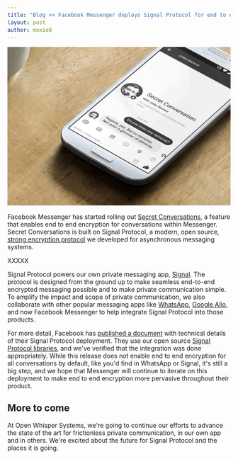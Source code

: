 ```yaml
---
title: "Blog >> Facebook Messenger deploys Signal Protocol for end to end encryption"
layout: post
author: moxie0
---
```


<img src="/blog/images/fbmessenger.png" alt="FB Messenger Secret Conversation"/>

Facebook Messenger has started rolling out [Secret Conversations](https://newsroom.fb.com/news/2016/07/messenger-starts-testing-end-to-end-encryption-with-secret-conversations/), a feature that enables end to end
encryption for conversations within Messenger.  Secret Conversations is built on Signal Protocol,
a modern, open source, [strong encryption protocol](/blog/advanced-ratcheting) we developed for asynchronous
messaging systems.

XXXXX

Signal Protocol powers our own private messaging app, [Signal](/signal/install). The protocol is designed from the
ground up to make seamless end-to-end encrypted messaging possible and to make private
communication simple.  To amplify the impact and scope of private communication, we also collaborate
with other popular messaging apps like [WhatsApp](/blog/whatsapp-complete/), [Google Allo](/blog/allo),
and now Facebook Messenger to help integrate Signal Protocol into those products.

For more detail, Facebook has [published a document](https://fbnewsroomus.files.wordpress.com/2016/07/secret_conversations_whitepaper.pdf) with technical details of their Signal Protocol
deployment.  They use our open source [Signal Protocol libraries](https://github.com/whispersystems/),
and we've verified that the integration was done appropriately.  While this release does not enable end
to end encryption for all conversations by default, like you'd find in WhatsApp or Signal, it's still a
big step, and we hope that Messenger will continue to iterate on this deployment to make end to end
encryption more pervasive throughout their product.

## More to come

At Open Whisper Systems, we're going to continue our efforts to advance the state of the art for
frictionless private communication, in our own app and in others. We're excited about the future
for Signal Protocol and the places it is going.